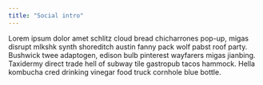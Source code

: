 ```yaml
---
title: "Social intro"
---
```


Lorem ipsum dolor amet schlitz cloud bread chicharrones pop-up, migas disrupt mlkshk synth shoreditch austin fanny pack wolf pabst roof party. Bushwick twee adaptogen, edison bulb pinterest wayfarers migas jianbing. Taxidermy direct trade hell of subway tile gastropub tacos hammock. Hella kombucha cred drinking vinegar food truck cornhole blue bottle.
